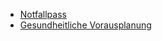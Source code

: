 * [Notfallpass](https://pjolo.github.io/Questionnaire/notfallpass)
* [Gesundheitliche Vorausplanung](https://pjolo.github.io/Questionnaire/GesundheitlicheVorausplanung)
 
